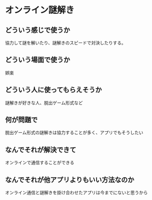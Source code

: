 # オンライン謎解き

## どういう感じで使うか
協力して謎を解いたり、謎解きのスピードで対決したりする。

## どういう場面で使うか
娯楽

## どういう人に使ってもらえそうか
謎解きが好きな人、脱出ゲーム形式など

## 何が問題で
脱出ゲーム形式の謎解きは協力することが多く、アプリでもそうしたい

## なんでそれが解決できて
オンラインで通信することができる

## なんでそれが他アプリよりもいい方法なのか
オンライン通信と謎解きを掛け合わせたアプリは今までにないと思うから
